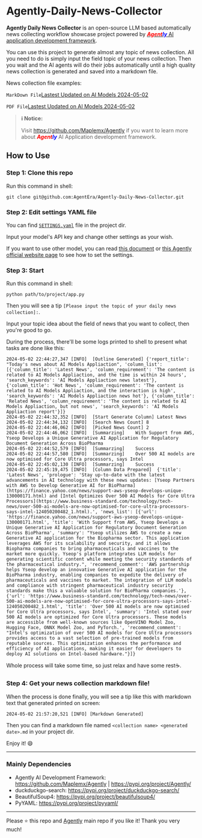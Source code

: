 # Agently-Daily-News-Collector

**Agently Daily News Collector** is an open-source LLM based automatically news collecting workflow showcase project powered by [**_<font color = "red">Agent</font><font color = "blue">ly</font>_** AI application development framework](https://github.com/Maplemx/Agently).

You can use this project to generate almost any topic of news collection. All you need to do is simply input the field topic of your news collection. Then you wait and the AI agents will do their jobs automatically until a high quality news collection is generated and saved into a markdown file.

News collection file examples:

`MarkDown File`[Lastest Updated on AI Models 2024-05-02](https://github.com/AgentEra/Agently-Daily-News-Collector/blob/main/examples/Latest%20Updates%20on%20AI%20Models2024-05-02.md)

`PDF File`[Lastest Updated on AI Models 2024-05-02](https://github.com/AgentEra/Agently-Daily-News-Collector/blob/main/examples/Latest%20Updates%20on%20AI%20Models%202024-05-02.pdf)

> **ℹ️ Notice:**
> 
> Visit https://github.com/Maplemx/Agently if you want to learn more about **_<font color = "red">Agent</font><font color = "blue">ly</font>_** AI Application development framework.

## How to Use

### Step 1: Clone this repo

Run this command in shell:

```shell
git clone git@github.com:AgentEra/Agently-Daily-News-Collector.git
```

### Step 2: Edit settings YAML file

You can find [`SETTINGS.yaml`](https://github.com/AgentEra/Agently-Daily-News-Collector/blob/main/SETTINGS.yaml) file in the project dir.

Input your model's API key and change other settings as your wish.

If you want to use other model, you can read [this document](https://github.com/Maplemx/Agently/blob/main/docs/guidebook/application_development_handbook.ipynb) or [this Agently official website page](http://agently.tech/features/model_request.html) to see how to set the settings.

### Step 3: Start

Run this command in shell:

```shell
python path/to/project/app.py
```

Then you will see a tip `[Please input the topic of your daily news collection]:`.

Input your topic idea about the field of news that you want to collect, then you're good to go.

During the process, there'll be some logs printed to shell to present what tasks are done like this:

```shell
2024-05-02 22:44:27,347 [INFO]  [Outline Generated] {'report_title': "Today's news about AI Models Appliaction", 'column_list': [{'column_title': 'Latest News', 'column_requirement': 'The content is related to AI Models Appliaction, and the time is within 24 hours', 'search_keywords': 'AI Models Appliaction news latest'}, {'column_title': 'Hot News', 'column_requirement': 'The content is related to AI Models Appliaction, and the interaction is high', 'search_keywords': 'AI Models Appliaction news hot'}, {'column_title': 'Related News', 'column_requirement': 'The content is related to AI Models Appliaction, but not news', 'search_keywords': 'AI Models Appliaction report'}]}
2024-05-02 22:44:32,352 [INFO]  [Start Generate Column] Latest News
2024-05-02 22:44:34,132 [INFO]  [Search News Count] 8
2024-05-02 22:44:46,062 [INFO]  [Picked News Count] 2
2024-05-02 22:44:46,062 [INFO]  [Summarzing]    With Support from AWS, Yseop Develops a Unique Generative AI Application for Regulatory Document Generation Across BioPharma
2024-05-02 22:44:52,579 [INFO]  [Summarzing]    Success
2024-05-02 22:44:57,580 [INFO]  [Summarzing]    Over 500 AI models are now optimised for Core Ultra processors, says Intel
2024-05-02 22:45:02,130 [INFO]  [Summarzing]    Success
2024-05-02 22:45:19,475 [INFO]  [Column Data Prepared]  {'title': 'Latest News', 'prologue': 'Stay up-to-date with the latest advancements in AI technology with these news updates: [Yseop Partners with AWS to Develop Generative AI for BioPharma](https://finance.yahoo.com/news/support-aws-yseop-develops-unique-130000171.html) and [Intel Optimizes Over 500 AI Models for Core Ultra Processors](https://www.business-standard.com/technology/tech-news/over-500-ai-models-are-now-optimised-for-core-ultra-processors-says-intel-124050200482_1.html).', 'news_list': [{'url': 'https://finance.yahoo.com/news/support-aws-yseop-develops-unique-130000171.html', 'title': 'With Support from AWS, Yseop Develops a Unique Generative AI Application for Regulatory Document Generation Across BioPharma', 'summary': "Yseop utilizes AWS to create a new Generative AI application for the Biopharma sector. This application leverages AWS for its scalability and security, and it allows Biopharma companies to bring pharmaceuticals and vaccines to the market more quickly. Yseop's platform integrates LLM models for generating scientific content while meeting the security standards of the pharmaceutical industry.", 'recommend_comment': 'AWS partnership helps Yseop develop an innovative Generative AI application for the BioPharma industry, enabling companies to expedite the delivery of pharmaceuticals and vaccines to market. The integration of LLM models and compliance with stringent pharmaceutical industry security standards make this a valuable solution for BioPharma companies.'}, {'url': 'https://www.business-standard.com/technology/tech-news/over-500-ai-models-are-now-optimised-for-core-ultra-processors-says-intel-124050200482_1.html', 'title': 'Over 500 AI models are now optimised for Core Ultra processors, says Intel', 'summary': 'Intel stated over 500 AI models are optimized for Core Ultra processors. These models are accessible from well-known sources like OpenVINO Model Zoo, Hugging Face, ONNX Model Zoo, and PyTorch.', 'recommend_comment': "Intel's optimization of over 500 AI models for Core Ultra processors provides access to a vast selection of pre-trained models from reputable sources. This optimization enhances the performance and efficiency of AI applications, making it easier for developers to deploy AI solutions on Intel-based hardware."}]}
```

Whole process will take some time, so just relax and have some rest☕️.

### Step 4: Get your news collection markdown file!

When the process is done finally, you will see a tip like this with markdown text that generated printed on screen:

```shell
2024-05-02 21:57:20,521 [INFO] [Markdown Generated]
```

Then you can find a markdown file named `<collection name> <generated date>.md` in your project dir.

Enjoy it! 😄

---

### Mainly Dependencies

- Agently AI Development Framework: https://github.com/Maplemx/Agently | https://pypi.org/project/Agently/
- duckduckgo-search: https://pypi.org/project/duckduckgo-search/
- BeautifulSoup4: https://pypi.org/project/beautifulsoup4/
- PyYAML: https://pypi.org/project/pyyaml/

---

Please ⭐️ this repo and [Agently](https://github.com/Maplemx/Agently) main repo if you like it! Thank you very much!